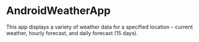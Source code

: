 # AndroidWeatherApp
This app displays a variety of weather data for a specified location – current weather, hourly forecast, and daily forecast (15 days).

